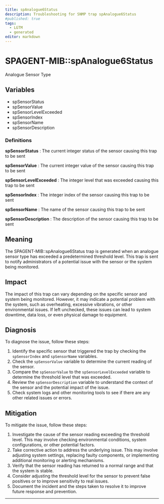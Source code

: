 ```yaml
---
title: spAnalogue6Status
description: Troubleshooting for SNMP trap spAnalogue6Status
#published: true
tags:
  - LGTM
  - generated
editor: markdown
---
```


# SPAGENT-MIB::spAnalogue6Status 

Analogue Sensor Type 


## Variables


  - spSensorStatus
  - spSensorValue
  - spSensorLevelExceeded
  - spSensorIndex
  - spSensorName
  - spSensorDescription 

### Definitions 


**spSensorStatus** 
: The current integer status of the sensor causing this trap to be sent 

**spSensorValue** 
: The current integer value of the sensor causing this trap to be sent 

**spSensorLevelExceeded** 
: The integer level that was exceeded causing this trap to be sent 

**spSensorIndex** 
: The integer index of the sensor causing this trap to be sent 

**spSensorName** 
: The name of the sensor causing this trap to be sent 

**spSensorDescription** 
: The description of the sensor causing this trap to be sent 


## Meaning

The SPAGENT-MIB::spAnalogue6Status trap is generated when an analogue sensor type has exceeded a predetermined threshold level. This trap is sent to notify administrators of a potential issue with the sensor or the system being monitored.

## Impact

The impact of this trap can vary depending on the specific sensor and system being monitored. However, it may indicate a potential problem with the system, such as overheating, excessive vibrations, or other environmental issues. If left unchecked, these issues can lead to system downtime, data loss, or even physical damage to equipment.

## Diagnosis

To diagnose the issue, follow these steps:

1. Identify the specific sensor that triggered the trap by checking the `spSensorIndex` and `spSensorName` variables.
2. Check the `spSensorValue` variable to determine the current reading of the sensor.
3. Compare the `spSensorValue` to the `spSensorLevelExceeded` variable to determine the threshold level that was exceeded.
4. Review the `spSensorDescription` variable to understand the context of the sensor and the potential impact of the issue.
5. Check system logs and other monitoring tools to see if there are any other related issues or errors.

## Mitigation

To mitigate the issue, follow these steps:

1. Investigate the cause of the sensor reading exceeding the threshold level. This may involve checking environmental conditions, system configurations, or other potential factors.
2. Take corrective action to address the underlying issue. This may involve adjusting system settings, replacing faulty components, or implementing additional monitoring or alerting mechanisms.
3. Verify that the sensor reading has returned to a normal range and that the system is stable.
4. Consider adjusting the threshold level for the sensor to prevent false positives or to improve sensitivity to real issues.
5. Document the incident and the steps taken to resolve it to improve future response and prevention.
---




